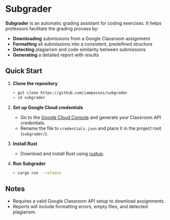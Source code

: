 # Subgrader

**Subgrader** is an automatic grading assistant for coding exercises. It helps professors facilitate the grading process by:

- **Downloading** submissions from a Google Classroom assignment
- **Formatting** all submissions into a consistent, predefined structure
- **Detecting** plagiarism and code similarity between submissions
- **Generating** a detailed report with results

## Quick Start

1.  **Clone the repository**

    ``` bash
    > git clone https://github.com/iampassos/subgrader
    > cd subgrader
    ```

2.  **Set up Google Cloud credentials**

    - Go to the [Google Cloud Console](https://console.cloud.google.com/) and generate your Classroom API credentials.
    - Rename the file to `credentials.json` and place it in the project root (`subgrader/`).

3.  **Install Rust**

    - Download and install Rust using [rustup](https://rustup.rs/).

4.  **Run Subgrader**

    ``` bash
    > cargo run --release
    ```

## Notes

-   Requires a valid Google Classroom API setup to download assignments.
-   Reports will include formatting errors, empty files, and detected plagiarism.

